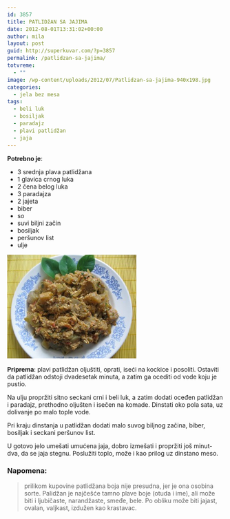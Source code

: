 ```yaml
---
id: 3857
title: PATLIDžAN SA JAJIMA
date: 2012-08-01T13:31:02+00:00
author: mila
layout: post
guid: http://superkuvar.com/?p=3857
permalink: /patlidzan-sa-jajima/
totvreme:
  - ""
image: /wp-content/uploads/2012/07/Patlidzan-sa-jajima-940x198.jpg
categories:
  - jela bez mesa
tags:
  - beli luk
  - bosiljak
  - paradajz
  - plavi patlidžan
  - jaja
---
```

**Potrebno je**:

  * 3 srednja plava patlidžana
  * 1 glavica crnog luka
  * 2 čena belog luka
  * 3 paradajza
  * 2 jajeta
  * biber
  * so
  * suvi biljni začin
  * bosiljak
  * peršunov list
  * ulje

<img class="alignnone size-medium wp-image-3858" title="Patlidzan sa jajima" src="/wp-content/uploads/2012/07/Patlidzan-sa-jajima-e1343742376720-300x241.jpg" alt="" width="300" height="241" /> 

**Priprema**: plavi patlidžan oljuštiti, oprati, iseći na kockice i posoliti. Ostaviti da patlidžan odstoji dvadesetak minuta, a zatim ga ocediti od vode koju je pustio.

Na ulju propržiti sitno seckani crni i beli luk, a zatim dodati oceđen patlidžan i paradajz, prethodno oljušten i isečen na komade. Dinstati oko pola sata, uz dolivanje po malo tople vode.

Pri kraju dinstanja u patlidžan dodati malo suvog biljnog začina, biber, bosiljak i seckani peršunov list.

U gotovo jelo umešati umućena jaja, dobro izmešati i propržiti još minut-dva, da se jaja stegnu. Poslužiti toplo, može i kao prilog uz dinstano meso.

### Napomena:
> prilikom kupovine patlidžana boja nije presudna, jer je ona osobina sorte. Palidžan je najčešće tamno plave boje (otuda i ime), ali može biti i ljubičaste, narandžaste, smeđe, bele. Po obliku može biti jajast, ovalan, valjkast, izdužen kao krastavac.